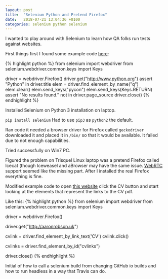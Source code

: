 ```yaml
---
layout: post
title:  "Selenium Python and Pretend Firefox"
date:   2018-07-21 13:04:36 +0100
categories: selenium python selenium
---
```


I wanted to play around with Selenium to learn how QA folks run tests against websites.

First things first I found some example code [here][selenium-python-getting-started]:

{% highlight python %}
from selenium import webdriver
from selenium.webdriver.common.keys import Keys

driver = webdriver.Firefox()
driver.get("http://www.python.org")
assert "Python" in driver.title
elem = driver.find_element_by_name("q")
elem.clear()
elem.send_keys("pycon")
elem.send_keys(Keys.RETURN)
assert "No results found." not in driver.page_source
driver.close()
{% endhighlight %}

Installed Selenium on Python 3 installation on laptop.

`pip install selenium`
Had to use `pip3` as `python2` the default.

Ran code it needed a browser driver for Firefox called `geckodriver` downloaded it and placed it in `/bin/` so that it would be available.
It failed due to not enough capabilities.

Tried successfully on Win7 PC.

Figured the problem on Trisquel Linux laptop was a pretend Firefox called Icecat (though Iceweasel and aBrowser may have the same issue.
[WebRTC][webrtc] support seemed like the missing part.
After I installed the real Firefox everything is fine.

Modified example code to open
[this website][this-website]
click the CV button and start looking at the elements that represent the links to the CV pdf.

Like this:
{% highlight python %}
from selenium import webdriver
from selenium.webdriver.common.keys import Keys

driver = webdriver.Firefox()

driver.get("http://aaronrobson.uk")

cvlink = driver.find_element_by_link_text('CV')
cvlink.click()

cvlinks = driver.find_element_by_id("cvlinks")

driver.close()
{% endhighlight %}


Initial of how to call a selenium build from changing GitHub io builds and how to run headless in a way that Travis can do.

[selenium-python-getting-started]: http://selenium-python.readthedocs.io/getting-started.html
[this-website]: http://www.aaronrobson.uk/
[webrtc]: https://webrtc.org/
